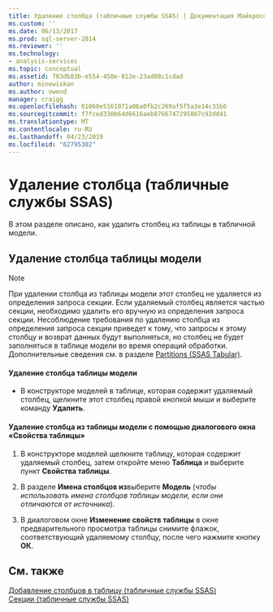 ```yaml
---
title: Удаление столбца (табличные службы SSAS) | Документация Майкрософт
ms.custom: ''
ms.date: 06/13/2017
ms.prod: sql-server-2014
ms.reviewer: ''
ms.technology:
- analysis-services
ms.topic: conceptual
ms.assetid: 703db83b-e554-450e-813e-23ad08c1cdad
author: minewiskan
ms.author: owend
manager: craigg
ms.openlocfilehash: 01060e5161071a06a0fb2c269af5f5a3e14c31b6
ms.sourcegitcommit: f7fced330b64d6616aeb8766747295807c92dd41
ms.translationtype: MT
ms.contentlocale: ru-RU
ms.lasthandoff: 04/23/2019
ms.locfileid: "62795302"
---
```

# <a name="delete-a-column-ssas-tabular"></a>Удаление столбца (табличные службы SSAS)
  В этом разделе описано, как удалить столбец из таблицы в табличной модели.  
  
## <a name="delete-a-model-table-column"></a>Удаление столбца таблицы модели  
  
> [!NOTE]  
>  При удалении столбца из таблицы модели этот столбец не удаляется из определения запроса секции. Если удаляемый столбец является частью секции, необходимо удалить его вручную из определения запроса секции. Несоблюдение требования по удалению столбца из определения запроса секции приведет к тому, что запросы к этому столбцу и возврат данных будут выполняться, но столбец не будет заполняться в таблице модели во время операций обработки. Дополнительные сведения см. в разделе [Partitions &#40;SSAS Tabular&#41;](partitions-ssas-tabular.md).  
  
#### <a name="to-delete-a-model-table-column"></a>Удаление столбца таблицы модели  
  
-   В конструкторе моделей в таблице, которая содержит удаляемый столбец, щелкните этот столбец правой кнопкой мыши и выберите команду **Удалить**.  
  
#### <a name="to-delete-a-model-table-column-by-using-the-table-properties-dialog-box"></a>Удаление столбца из таблицы модели с помощью диалогового окна «Свойства таблицы»  
  
1.  В конструкторе моделей щелкните таблицу, которая содержит удаляемый столбец, затем откройте меню **Таблица** и выберите пункт  **Свойства таблицы**.  
  
2.  В разделе **Имена столбцов из**выберите **Модель** (*чтобы использовать имена столбцов таблицы модели, если они отличаются от источника*).  
  
3.  В диалоговом окне **Изменение свойств таблицы** в окне предварительного просмотра таблицы снимите флажок, соответствующий удаляемому столбцу, после чего нажмите кнопку **ОК**.  
  
## <a name="see-also"></a>См. также  
 [Добавление столбцов в таблицу (табличные службы SSAS)](add-columns-to-a-table-ssas-tabular.md)   
 [Секции (табличные службы SSAS)](partitions-ssas-tabular.md)  
  
  
